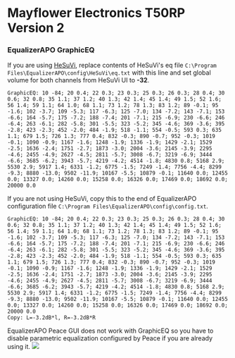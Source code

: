 # Mayflower Electronics T50RP Version 2
### EqualizerAPO GraphicEQ
If you are using [HeSuVi](https://sourceforge.net/projects/hesuvi/), replace contents of HeSuVi's eq file `C:\Program Files\EqualizerAPO\config\HeSuVi\eq.txt` with this line and set global volume for both channels from HeSuVi UI to **-32**.
```
GraphicEQ: 10 -84; 20 0.4; 22 0.3; 23 0.3; 25 0.3; 26 0.3; 28 0.4; 30 0.6; 32 0.8; 35 1.1; 37 1.2; 40 1.3; 42 1.4; 45 1.4; 49 1.5; 52 1.6; 56 1.4; 59 1.1; 64 1.0; 68 1.1; 73 1.2; 78 1.3; 83 1.2; 89 -0.1; 95 -1.6; 102 -3.7; 109 -5.3; 117 -6.3; 125 -7.0; 134 -7.2; 143 -7.1; 153 -6.6; 164 -5.7; 175 -7.2; 188 -7.4; 201 -7.1; 215 -6.9; 230 -6.6; 246 -6.4; 263 -6.1; 282 -5.8; 301 -5.5; 323 -5.2; 345 -4.6; 369 -3.6; 395 -2.8; 423 -2.3; 452 -2.0; 484 -1.9; 518 -1.1; 554 -0.5; 593 0.3; 635 1.1; 679 1.5; 726 1.3; 777 0.4; 832 -0.3; 890 -0.7; 952 -0.3; 1019 -0.1; 1090 -0.9; 1167 -1.6; 1248 -1.9; 1336 -1.9; 1429 -2.1; 1529 -2.5; 1636 -2.4; 1751 -2.7; 1873 -3.0; 2004 -3.6; 2145 -3.9; 2295 -4.6; 2455 -4.9; 2627 -4.5; 2811 -5.7; 3008 -6.7; 3219 -6.9; 3444 -6.6; 3685 -6.2; 3943 -5.7; 4219 -4.2; 4514 -1.8; 4830 0.8; 5168 2.9; 5530 2.9; 5917 1.4; 6331 -1.2; 6775 -1.5; 7249 -1.4; 7756 -4.4; 8299 -9.3; 8880 -13.0; 9502 -11.9; 10167 -5.5; 10879 -0.1; 11640 0.0; 12455 0.0; 13327 0.0; 14260 0.0; 15258 0.0; 16326 0.0; 17469 0.0; 18692 0.0; 20000 0.0
```
If you are not using HeSuVi, copy this to the end of EqualizerAPO configuration file `C:\Program Files\EqualizerAPO\config\config.txt`.
```
GraphicEQ: 10 -84; 20 0.4; 22 0.3; 23 0.3; 25 0.3; 26 0.3; 28 0.4; 30 0.6; 32 0.8; 35 1.1; 37 1.2; 40 1.3; 42 1.4; 45 1.4; 49 1.5; 52 1.6; 56 1.4; 59 1.1; 64 1.0; 68 1.1; 73 1.2; 78 1.3; 83 1.2; 89 -0.1; 95 -1.6; 102 -3.7; 109 -5.3; 117 -6.3; 125 -7.0; 134 -7.2; 143 -7.1; 153 -6.6; 164 -5.7; 175 -7.2; 188 -7.4; 201 -7.1; 215 -6.9; 230 -6.6; 246 -6.4; 263 -6.1; 282 -5.8; 301 -5.5; 323 -5.2; 345 -4.6; 369 -3.6; 395 -2.8; 423 -2.3; 452 -2.0; 484 -1.9; 518 -1.1; 554 -0.5; 593 0.3; 635 1.1; 679 1.5; 726 1.3; 777 0.4; 832 -0.3; 890 -0.7; 952 -0.3; 1019 -0.1; 1090 -0.9; 1167 -1.6; 1248 -1.9; 1336 -1.9; 1429 -2.1; 1529 -2.5; 1636 -2.4; 1751 -2.7; 1873 -3.0; 2004 -3.6; 2145 -3.9; 2295 -4.6; 2455 -4.9; 2627 -4.5; 2811 -5.7; 3008 -6.7; 3219 -6.9; 3444 -6.6; 3685 -6.2; 3943 -5.7; 4219 -4.2; 4514 -1.8; 4830 0.8; 5168 2.9; 5530 2.9; 5917 1.4; 6331 -1.2; 6775 -1.5; 7249 -1.4; 7756 -4.4; 8299 -9.3; 8880 -13.0; 9502 -11.9; 10167 -5.5; 10879 -0.1; 11640 0.0; 12455 0.0; 13327 0.0; 14260 0.0; 15258 0.0; 16326 0.0; 17469 0.0; 18692 0.0; 20000 0.0
Copy: L=-3.2dB*l, R=-3.2dB*R
```
EqualizerAPO Peace GUI does not work with GraphicEQ so you have to disable parametric equalization configured by Peace if you are already using it.
![](https://raw.githubusercontent.com/jaakkopasanen/AutoEq/master/results/Headphone.com/innerfidelity/onear/Mayflower%20Electronics%20T50RP%20Version%202/Mayflower%20Electronics%20T50RP%20Version%202.png)
